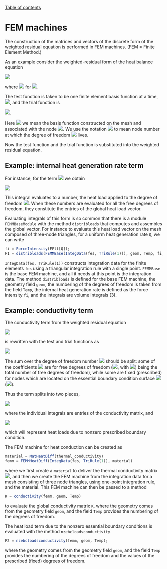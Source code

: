 [Table of contents](https://petrkryslucsd.github.io/FinEtools.jl)

# FEM machines

The construction of the matrices and vectors of the discrete form of the weighted residual equation is performed in FEM  machines. (FEM = Finite Element Method.)

As an example consider the weighted-residual form of the heat balance equation

<img src="http://latex.codecogs.com/svg.latex? \int_{V}  \vartheta c_V\frac{\partial T}{\partial t} \; \mathrm{d} V
            +\int_{V}(\mathrm{grad}\vartheta)\; \kappa (\mathrm{grad}T
            )^T\; \mathrm{d} V 
            -\int_{V}  \vartheta Q \; \mathrm{d} V  
            +\int_{S_2} \vartheta\;\overline{q}_{n}\; \mathrm{d} S+ \int_{S_3} \vartheta\;h
            (T-T_a)  \; \mathrm{d} S = 0 " border="0" />

where <img src="http://latex.codecogs.com/svg.latex? \vartheta(x) =0" border="0"/> for <img src="http://latex.codecogs.com/svg.latex? x \in{S_1} " border="0"/>.

The  test function is  taken to be  one  finite element basis function at a time, <img src="http://latex.codecogs.com/svg.latex? \vartheta = N_{\left<j\right>}" border="0"/>, and the trial function is

<img src="http://latex.codecogs.com/svg.latex? T = \sum_{i= 1} ^{N} N_{\left<i\right>} T_i" border="0"/>.

Here <img src="http://latex.codecogs.com/svg.latex? N_{\left<j\right>}" border="0"/> we mean the basis function constructed on the mesh and associated with the node <img src="http://latex.codecogs.com/svg.latex? \left<j\right>" border="0"/>. We use the notation <img src="http://latex.codecogs.com/svg.latex? \left<j\right>" border="0"/> to mean node number at which the degree of freedom <img src="http://latex.codecogs.com/svg.latex? j" border="0"/> lives.

Now the test function and the trial function is substituted  into the  weighted residual equation.  

## Example:  internal heat generation rate term

For instance,  for the term <img src="http://latex.codecogs.com/svg.latex? \int_{V}  \vartheta Q \; \mathrm{d} V  
             " border="0" /> we obtain

<img src="http://latex.codecogs.com/svg.latex? \int_{V} N_{\left<j\right>} Q \; \mathrm{d} V  
             " border="0" />

This integral evaluates to a number, the heat load  applied to the degree of freedom <img src="http://latex.codecogs.com/svg.latex? j" border="0"/>. When these numbers are evaluated for all  the free degrees of freedom,  they constitute the entries of the global heat load vector. 


Evaluating integrals of this form is so common that there is a module `FEMMBaseModule` with the method `distribloads` that computes and assembles the global vector. For instance to evaluate this heat load vector  on the mesh composed of three-node triangles, for a uniform heat generation rate `Q`, we can write

```julia
fi = ForceIntensity(FFlt[Q]);
F1 = distribloads(FEMMBase(IntegData(fes, TriRule(1))), geom, Temp, fi, 3);
```

`IntegData(fes, TriRule(1))` constructs integration data  for the  finite elements `fes` using a triangular  integration rule with a single point. `FEMMBase` is the base  FEM  machine,  and all it needs at this point is the integration data. The method  `distribloads` is defined for the  base FEM machine, the geometry field `geom`, the numbering of the degrees of freedom is taken from the field `Temp`, the internal heat generation rate is defined as the force intensity `fi`, and the integrals  are volume integrals  (3).

## Example: conductivity term

The conductivity term from the weighted residual equation

<img src="http://latex.codecogs.com/svg.latex? \int_{V}(\mathrm{grad}\vartheta)\; \kappa (\mathrm{grad}T
            )^T\; \mathrm{d} V " border="0"/>

is rewritten with the test and trial functions as

<img src="http://latex.codecogs.com/svg.latex? \sum_{i=1}^N \int_{V}(\mathrm{grad}N_{\left<j\right>})\; \kappa (\mathrm{grad}N_{\left<i\right>}
            )^T\; \mathrm{d} V \; T_i" border="0"/>

The sum over the degree of freedom number <img src="http://latex.codecogs.com/svg.latex? i" border="0"/> should be split: some of the  coefficients <img src="http://latex.codecogs.com/svg.latex? T_i" border="0"/> are for free degrees of freedom (<img src="http://latex.codecogs.com/svg.latex? 1 \le i \le  N_{\mathrm{f}}" border="0"/>, with <img src="http://latex.codecogs.com/svg.latex? N_{\mathrm{f}}" border="0"/>) being the total number of free degrees of freedom), while some are  fixed (prescribed) for nodes  which are located on the essential boundary condition surface <img src="http://latex.codecogs.com/svg.latex? S_1" border="0"/> (<img src="http://latex.codecogs.com/svg.latex? N_{\mathrm{f}} < i \le N" border="0"/>).

Thus the term splits into two  pieces, 

<img src="http://latex.codecogs.com/svg.latex? \sum_{i=1}^N_{\mathrm{f}} \int_{V}(\mathrm{grad}N_{\left<j\right>})\; \kappa (\mathrm{grad}N_{\left<i\right>}
            )^T\; \mathrm{d} V \; T_i" border="0"/>

where the  individual integrals are entries of the conductivity matrix, and

<img src="http://latex.codecogs.com/svg.latex? \sum_{i=N_{\mathrm{f}}+1}^N \int_{V}(\mathrm{grad}N_{\left<j\right>})\; \kappa (\mathrm{grad}N_{\left<i\right>}
            )^T\; \mathrm{d} V \; T_i" border="0"/>

which  will represent heat loads  due to nonzero  prescribed boundary condition.

The FEM machine  for heat conduction  can be created as

```julia
material = MatHeatDiff(thermal_conductivity)
femm = FEMMHeatDiff(IntegData(fes, TriRule(1)), material)
```

where we first create a `material` to  deliver the thermal conductivity matrix <img src="http://latex.codecogs.com/svg.latex? \kappa" border="0"/>, and then  we create  the FEM  machine  from the integration data  for a mesh  consisting of three node triangles, using one-point integration rule, and the material. This  FEM machine  can then be passed to a method

```julia
K = conductivity(femm, geom, Temp)
```

to evaluate the global conductivity matrix `K`, where the geometry comes from the geometry field `geom`, and the field `Temp` provides the  numbering of the degrees of freedom.

The heat load term  due to the  nonzero essential boundary conditions  is evaluated with the method `nzebcloadsconductivity`

```julia
F2 = nzebcloadsconductivity(femm, geom, Temp);
```

where the geometry comes from the geometry field `geom`, and the field `Temp` provides the  numbering of the degrees of freedom and the values of the prescribed (fixed) degrees of freedom.
